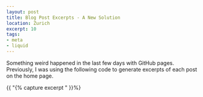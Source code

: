 ```yaml
---
layout: post
title: Blog Post Excerpts - A New Solution
location: Zurich
excerpt: 10
tags:
- meta
- liquid
---
```

Something weird happened in the last few days with GitHub pages. Previously, I was using the following code to generate excerpts of each post on the home page.

  {{ "{% capture excerpt " }}%}